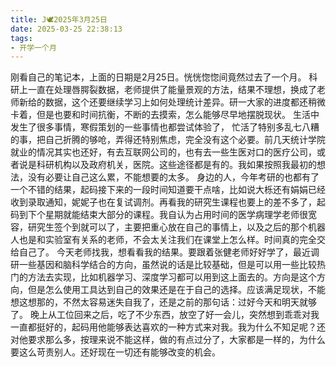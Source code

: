 ```yaml
---
title: J🕊️2025年3月25日
date: 2025-03-25 22:38:13
tags:
- 开学一个月
---
```

刚看自己的笔记本，上面的日期是2月25日。恍恍惚惚间竟然过去了一个月。
科研上一直在处理唇腭裂数据，老师提供了能量景观的方法，结果不理想，换成了老师新给的数据，这个还要继续学习上如何处理统计差异。研一大家的进度都还稍微卡着，但是也要和时间抗衡，不断的去摸索，怎么能够尽早地摆脱现状。
生活中发生了很多事情，寒假策划的一些事情也都尝试体验了， 忙活了特别多乱七八糟的事，把自己折腾的够呛，弄得还特别焦虑，完全没有这个必要。前几天统计学院就业的情况其实也还好，有去互联网公司的，也有去一些生医对口的医疗公司，或者说是科研机构以及政府机关，医院。这些途径都是有的。我如果按照我最初的想法，没有必要让自己这么累，不能想要的太多。
身边的人，今年考研的也都有了一个不错的结果，起码接下来的一段时间知道要干点啥，比如说大栎还有娟娟已经收到录取通知，妮妮子也在复试调剂。再看我的研究生课程也要上的差不多了，起码到下个星期就能结束大部分的课程。我自认为占用时间的医学病理学老师很宽容，研究生签个到就可以了，主要把重心放在自己的事情上，以及之后的那个机器人也是和实验室有关系的老师，不会太关注我们在课堂上怎么样。时间真的完全交给自己了。
今天老师找我，想看看我的结果。要跟着张健老师好好学了，最近调研一些基因和脑科学结合的方向，虽然说的话是比较基础，但是可以用一些比较热门的方法去实现，比如机器学习、深度学习都可以用到这上面去的。方向是这个方向，但是怎么使用工具达到自己的效果还是在于自己的选择。应该满足现状，不能想这想那的，不然太容易迷失自我了，还是之前的那句话：过好今天和明天就够了。
晚上从工位回来之后，吃了不少东西，放空了好一会儿，突然想到乖乖对我一直都挺好的，起码用他能够表达喜欢的一种方式来对我。我为什么不知足呢？还对他要求那么多，按理来说不能这样，做的有点过分了，大家都是一样的，为什么要这么苛责别人。还好现在一切还有能够改变的机会。